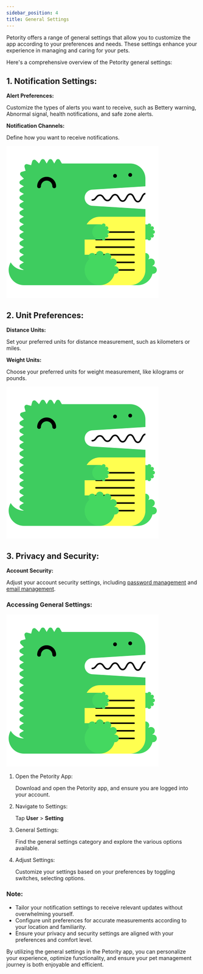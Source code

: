```yaml
---
sidebar_position: 4
title: General Settings
---
```


Petority offers a range of general settings that allow you to customize the app according to your preferences and needs. These settings enhance your experience in managing and caring for your pets.

Here's a comprehensive overview of the Petority general settings:

## 1. Notification Settings:

**Alert Preferences:**

Customize the types of alerts you want to receive, such as Bettery warning, Abnormal signal, health notifications, and safe zone alerts.

**Notification Channels:**

Define how you want to receive notifications.

![sound&shake](/img/logo.svg)

## 2. Unit Preferences:
**Distance Units:**

Set your preferred units for distance measurement, such as kilometers or miles.

**Weight Units:**

Choose your preferred units for weight measurement, like kilograms or pounds.

![units](/img/logo.svg)

## 3. Privacy and Security:
**Account Security:**

Adjust your account security settings, including [password management](/docs/petority/accounts/password) and [email management](/docs/petority/accounts/change-email).

### Accessing General Settings:
![setting](/img/logo.svg)

1. Open the Petority App: 

    Download and open the Petority app, and ensure you are logged into your account.
2. Navigate to Settings:

    Tap **User** > **Setting**
3. General Settings: 

    Find the general settings category and explore the various options available.
4. Adjust Settings:

    Customize your settings based on your preferences by toggling switches, selecting options.

### Note:
+ Tailor your notification settings to receive relevant updates without overwhelming yourself.
+ Configure unit preferences for accurate measurements according to your location and familiarity.
+ Ensure your privacy and security settings are aligned with your preferences and comfort level.

By utilizing the general settings in the Petority app, you can personalize your experience, optimize functionality, and ensure your pet management journey is both enjoyable and efficient.
